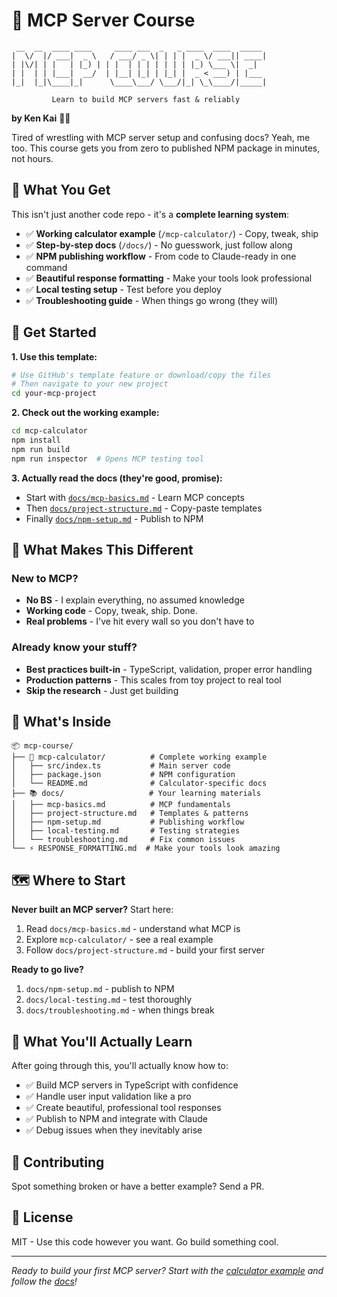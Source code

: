 # 🧮 MCP Server Course

```
 __  __  ____ ____     ____ ___  _   _ ____  ____  _____
|  \/  |/ ___|  _ \   / ___/ _ \| | | |  _ \/ ___|| ____|
| |\/| | |   | |_) | | |  | | | | | | | |_) \___ \|  _|
| |  | | |___|  __/  | |__| |_| | |_| |  _ < ___) | |___
|_|  |_|\____|_|      \____\___/ \___/|_| \_\____/|_____|

         Learn to build MCP servers fast & reliably
```

**by Ken Kai** 👨‍💻

Tired of wrestling with MCP server setup and confusing docs? Yeah, me too. This course gets you from zero to published NPM package in minutes, not hours.

## 🎯 What You Get

This isn't just another code repo - it's a **complete learning system**:

- ✅ **Working calculator example** (`/mcp-calculator/`) - Copy, tweak, ship
- ✅ **Step-by-step docs** (`/docs/`) - No guesswork, just follow along
- ✅ **NPM publishing workflow** - From code to Claude-ready in one command
- ✅ **Beautiful response formatting** - Make your tools look professional
- ✅ **Local testing setup** - Test before you deploy
- ✅ **Troubleshooting guide** - When things go wrong (they will)

## 🚀 Get Started

**1. Use this template:**
```bash
# Use GitHub's template feature or download/copy the files
# Then navigate to your new project
cd your-mcp-project
```

**2. Check out the working example:**
```bash
cd mcp-calculator
npm install
npm run build
npm run inspector  # Opens MCP testing tool
```

**3. Actually read the docs (they're good, promise):**
- Start with [`docs/mcp-basics.md`](./docs/mcp-basics.md) - Learn MCP concepts
- Then [`docs/project-structure.md`](./docs/project-structure.md) - Copy-paste templates
- Finally [`docs/npm-setup.md`](./docs/npm-setup.md) - Publish to NPM

## 💪 What Makes This Different

### New to MCP?
- **No BS** - I explain everything, no assumed knowledge
- **Working code** - Copy, tweak, ship. Done.
- **Real problems** - I've hit every wall so you don't have to

### Already know your stuff?
- **Best practices built-in** - TypeScript, validation, proper error handling
- **Production patterns** - This scales from toy project to real tool
- **Skip the research** - Just get building

## 📁 What's Inside

```
📦 mcp-course/
├── 🧮 mcp-calculator/          # Complete working example
│   ├── src/index.ts           # Main server code
│   ├── package.json           # NPM configuration
│   └── README.md              # Calculator-specific docs
├── 📚 docs/                   # Your learning materials
│   ├── mcp-basics.md          # MCP fundamentals
│   ├── project-structure.md   # Templates & patterns
│   ├── npm-setup.md           # Publishing workflow
│   ├── local-testing.md       # Testing strategies
│   └── troubleshooting.md     # Fix common issues
└── ⚡ RESPONSE_FORMATTING.md  # Make your tools look amazing
```

## 🗺️ Where to Start

**Never built an MCP server?** Start here:
1. Read `docs/mcp-basics.md` - understand what MCP is
2. Explore `mcp-calculator/` - see a real example
3. Follow `docs/project-structure.md` - build your first server

**Ready to go live?**
1. `docs/npm-setup.md` - publish to NPM
2. `docs/local-testing.md` - test thoroughly
3. `docs/troubleshooting.md` - when things break

## 🎯 What You'll Actually Learn

After going through this, you'll actually know how to:
- ✅ Build MCP servers in TypeScript with confidence
- ✅ Handle user input validation like a pro
- ✅ Create beautiful, professional tool responses
- ✅ Publish to NPM and integrate with Claude
- ✅ Debug issues when they inevitably arise

## 🤝 Contributing

Spot something broken or have a better example? Send a PR.

## 📄 License

MIT - Use this code however you want. Go build something cool.

---

*Ready to build your first MCP server? Start with the [calculator example](./mcp-calculator/) and follow the [docs](./docs/)!*
